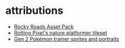 # attributions

 - [Rocky Roads Asset Pack](https://essssam.itch.io/rocky-roads)
 - [Rotting Pixel's nature platformer tileset](https://rottingpixels.itch.io/nature-platformer-tileset)
 - [Gen 2 Pokémon trainer sprites and portraits](https://gibbongl.itch.io/gen-2-pokemon-trainer-sprite-and-portraits)
